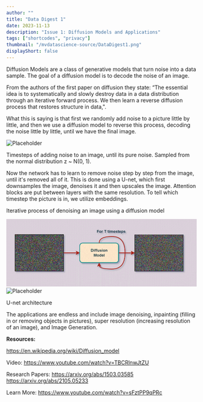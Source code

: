 ```yaml
---
author: ""
title: "Data Digest 1"
date: 2023-11-13
description: "Issue 1: Diffusion Models and Applications"
tags: ["shortcodes", "privacy"]
thumbnail: "/mvdatascience-source/DataDigest1.png"
displayShort: false
---
```

Diffusion Models are a class of generative models that turn noise into a
data sample. The goal of a diffusion model is to decode the noise of an
image.

From the authors of the first paper on diffusion they state: “The
essential idea is to systematically and slowly destroy data in a data
distribution through an iterative forward process. We then learn a
reverse diffusion process that restores structure in data,".

What this is saying is that first we randomly add noise to a picture
little by little, and then we use a diffusion model to reverse this
process, decoding the noise little by little, until we have the final
image.

![Placeholder](/Img1.png)

Timesteps of adding noise to an image, until its pure noise. Sampled
from the normal distribution z ~ N(0, 1).

Now the network has to learn to remove noise step by step from the
image, until it's removed all of it. This is done using a U-net, which
first downsamples the image, denoises it and then upscales the image.
Attention blocks are put between layers with the same resolution. To
tell which timestep the picture is in, we utilize embeddings.

Iterative process of denoising an image using a diffusion model


![Placeholder](static/Img2.png)
![Placeholder](/Img3.png)

U-net architecture

The applications are endless and include image denoising, inpainting (filling in or removing objects in pictures), super resolution (increasing resolution of an image), and Image Generation.

<b>Resources: </b>

https://en.wikipedia.org/wiki/Diffusion_model

Video: https://www.youtube.com/watch?v=TBCRlnwJtZU 

Research Papers: https://arxiv.org/abs/1503.03585 https://arxiv.org/abs/2105.05233

Learn More: https://www.youtube.com/watch?v=sFztPP9qPRc

